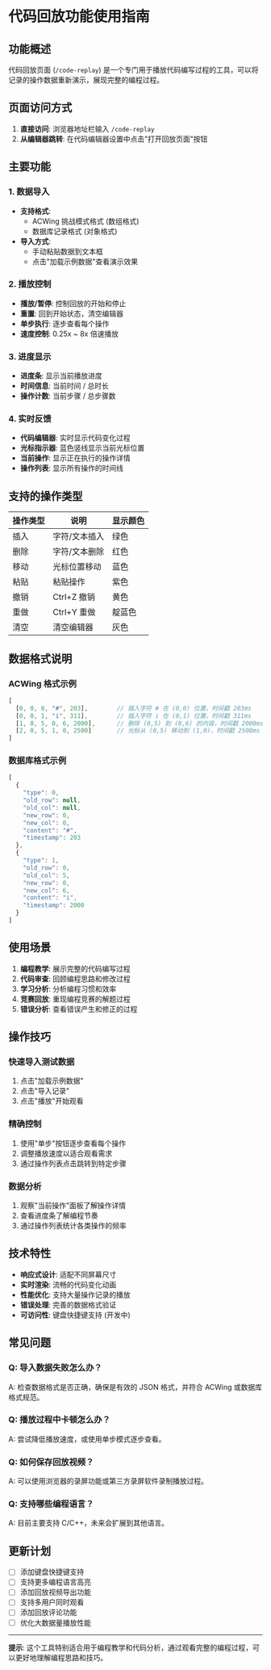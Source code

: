 # 代码回放功能使用指南

## 功能概述

代码回放页面 (`/code-replay`) 是一个专门用于播放代码编写过程的工具，可以将记录的操作数据重新演示，展现完整的编程过程。

## 页面访问方式

1. **直接访问**: 浏览器地址栏输入 `/code-replay`
2. **从编辑器跳转**: 在代码编辑器设置中点击"打开回放页面"按钮

## 主要功能

### 1. 数据导入
- **支持格式**: 
  - ACWing 挑战模式格式 (数组格式)
  - 数据库记录格式 (对象格式)
- **导入方式**: 
  - 手动粘贴数据到文本框
  - 点击"加载示例数据"查看演示效果

### 2. 播放控制
- **播放/暂停**: 控制回放的开始和停止
- **重置**: 回到开始状态，清空编辑器
- **单步执行**: 逐步查看每个操作
- **速度控制**: 0.25x ~ 8x 倍速播放

### 3. 进度显示
- **进度条**: 显示当前播放进度
- **时间信息**: 当前时间 / 总时长
- **操作计数**: 当前步骤 / 总步骤数

### 4. 实时反馈
- **代码编辑器**: 实时显示代码变化过程
- **光标指示器**: 蓝色竖线显示当前光标位置
- **当前操作**: 显示正在执行的操作详情
- **操作列表**: 显示所有操作的时间线

## 支持的操作类型

| 操作类型 | 说明 | 显示颜色 |
|----------|------|----------|
| 插入 | 字符/文本插入 | 绿色 |
| 删除 | 字符/文本删除 | 红色 |
| 移动 | 光标位置移动 | 蓝色 |
| 粘贴 | 粘贴操作 | 紫色 |
| 撤销 | Ctrl+Z 撤销 | 黄色 |
| 重做 | Ctrl+Y 重做 | 靛蓝色 |
| 清空 | 清空编辑器 | 灰色 |

## 数据格式说明

### ACWing 格式示例
```javascript
[
  [0, 0, 0, "#", 203],        // 插入字符 # 在 (0,0) 位置，时间戳 203ms
  [0, 0, 1, "i", 311],        // 插入字符 i 在 (0,1) 位置，时间戳 311ms
  [1, 0, 5, 0, 6, 2000],      // 删除 (0,5) 到 (0,6) 的内容，时间戳 2000ms
  [2, 0, 5, 1, 0, 2500]       // 光标从 (0,5) 移动到 (1,0)，时间戳 2500ms
]
```

### 数据库格式示例
```javascript
[
  {
    "type": 0,
    "old_row": null,
    "old_col": null,
    "new_row": 0,
    "new_col": 0,
    "content": "#",
    "timestamp": 203
  },
  {
    "type": 1,
    "old_row": 0,
    "old_col": 5,
    "new_row": 0,
    "new_col": 6,
    "content": "i",
    "timestamp": 2000
  }
]
```

## 使用场景

1. **编程教学**: 展示完整的代码编写过程
2. **代码审查**: 回顾编程思路和修改过程
3. **学习分析**: 分析编程习惯和效率
4. **竞赛回放**: 重现编程竞赛的解题过程
5. **错误分析**: 查看错误产生和修正的过程

## 操作技巧

### 快速导入测试数据
1. 点击"加载示例数据"
2. 点击"导入记录"
3. 点击"播放"开始观看

### 精确控制
1. 使用"单步"按钮逐步查看每个操作
2. 调整播放速度以适合观看需求
3. 通过操作列表点击跳转到特定步骤

### 数据分析
1. 观察"当前操作"面板了解操作详情
2. 查看进度条了解编程节奏
3. 通过操作列表统计各类操作的频率

## 技术特性

- **响应式设计**: 适配不同屏幕尺寸
- **实时渲染**: 流畅的代码变化动画
- **性能优化**: 支持大量操作记录的播放
- **错误处理**: 完善的数据格式验证
- **可访问性**: 键盘快捷键支持 (开发中)

## 常见问题

### Q: 导入数据失败怎么办？
A: 检查数据格式是否正确，确保是有效的 JSON 格式，并符合 ACWing 或数据库格式规范。

### Q: 播放过程中卡顿怎么办？
A: 尝试降低播放速度，或使用单步模式逐步查看。

### Q: 如何保存回放视频？
A: 可以使用浏览器的录屏功能或第三方录屏软件录制播放过程。

### Q: 支持哪些编程语言？
A: 目前主要支持 C/C++，未来会扩展到其他语言。

## 更新计划

- [ ] 添加键盘快捷键支持
- [ ] 支持更多编程语言高亮
- [ ] 添加回放视频导出功能
- [ ] 支持多用户同时观看
- [ ] 添加回放评论功能
- [ ] 优化大数据量播放性能

---

**提示**: 这个工具特别适合用于编程教学和代码分析，通过观看完整的编程过程，可以更好地理解编程思路和技巧。
